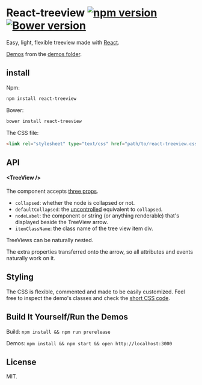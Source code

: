 # React-treeview [![npm version](https://badge.fury.io/js/react-treeview.svg)](https://www.npmjs.com/package/react-treeview) [![Bower version](https://badge.fury.io/bo/react-treeview.svg)](http://badge.fury.io/bo/react-treeview)

Easy, light, flexible treeview made with [React](http://facebook.github.io/react/).

[Demos](https://cdn.rawgit.com/chenglou/react-treeview/07132c6ad33a7b94d479eae60e84a0f02b2126da/demos/index.html) from the [demos folder](https://github.com/chenglou/react-treeview/tree/07132c6ad33a7b94d479eae60e84a0f02b2126da/demos).

## install

Npm:
```sh
npm install react-treeview
```

Bower:
```sh
bower install react-treeview
```

The CSS file:

```html
<link rel="stylesheet" type="text/css" href="path/to/react-treeview.css">
```

## API

#### &lt;TreeView />
The component accepts [three props](https://github.com/chenglou/react-treeview/blob/07132c6ad33a7b94d479eae60e84a0f02b2126da/src/react-treeview.jsx#L5-L7).

- `collapsed`: whether the node is collapsed or not.
- `defaultCollapsed`: the [uncontrolled](http://facebook.github.io/react/docs/forms.html#uncontrolled-components) equivalent to `collapsed`.
- `nodeLabel`: the component or string (or anything renderable) that's displayed beside the TreeView arrow.
- `itemClassName`: the class name of the tree view item div.

TreeViews can be naturally nested.

The extra properties transferred onto the arrow, so all attributes and events naturally work on it.

## Styling
The CSS is flexible, commented and made to be easily customized. Feel free to inspect the demo's classes and check the [short CSS code](https://github.com/chenglou/react-treeview/blob/07132c6ad33a7b94d479eae60e84a0f02b2126da/react-treeview.css).

## Build It Yourself/Run the Demos

Build: `npm install && npm run prerelease`

Demos: `npm install && npm start && open http://localhost:3000`

## License

MIT.
